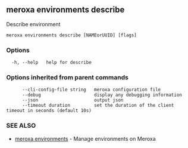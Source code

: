 ## meroxa environments describe

Describe environment

```
meroxa environments describe [NAMEorUUID] [flags]
```

### Options

```
  -h, --help   help for describe
```

### Options inherited from parent commands

```
      --cli-config-file string   meroxa configuration file
      --debug                    display any debugging information
      --json                     output json
      --timeout duration         set the duration of the client timeout in seconds (default 10s)
```

### SEE ALSO

* [meroxa environments](meroxa_environments.md)	 - Manage environments on Meroxa

